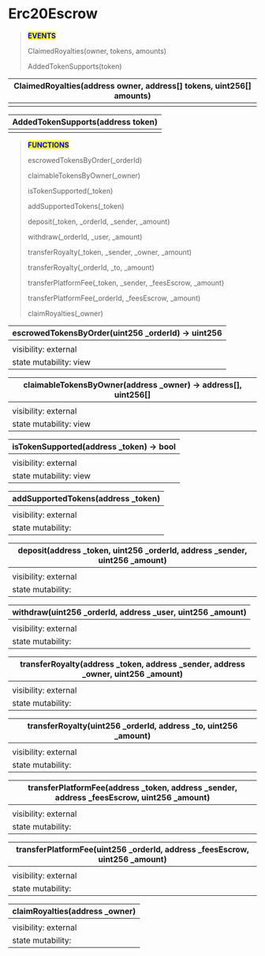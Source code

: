# Erc20Escrow

> <mark style="color:blue;">**EVENTS**</mark>
>
> ClaimedRoyalties(owner, tokens, amounts)
>
> AddedTokenSupports(token)

| ClaimedRoyalties(address owner, address\[] tokens, uint256\[] amounts) |
| ---------------------------------------------------------------------- |
|                                                                        |

| AddedTokenSupports(address token) |
| --------------------------------- |
|                                   |

> <mark style="color:blue;">**FUNCTIONS**</mark>
>
> escrowedTokensByOrder(\_orderId)
>
> claimableTokensByOwner(\_owner)
>
> isTokenSupported(\_token)
>
> addSupportedTokens(\_token)
>
> deposit(\_token, \_orderId, \_sender, \_amount)
>
> withdraw(\_orderId, \_user, \_amount)
>
> transferRoyalty(\_token, \_sender, \_owner, \_amount)
>
> transferRoyalty(\_orderId, \_to, \_amount)
>
> transferPlatformFee(\_token, \_sender, \_feesEscrow, \_amount)
>
> transferPlatformFee(\_orderId, \_feesEscrow, \_amount)
>
> claimRoyalties(\_owner)

| escrowedTokensByOrder(uint256 \_orderId) -> uint256 |
| --------------------------------------------------- |
|                                                     |
| visibility: external                                |
| state mutability: view                              |

| claimableTokensByOwner(address \_owner) -> address\[], uint256\[] |
| ----------------------------------------------------------------- |
|                                                                   |
| visibility: external                                              |
| state mutability: view                                            |

| isTokenSupported(address \_token) -> bool |
| ----------------------------------------- |
|                                           |
| visibility: external                      |
| state mutability: view                    |

| addSupportedTokens(address \_token) |
| ----------------------------------- |
|                                     |
| visibility: external                |
| state mutability:                   |

| deposit(address \_token, uint256 \_orderId, address \_sender, uint256 \_amount) |
| ------------------------------------------------------------------------------- |
|                                                                                 |
| visibility: external                                                            |
| state mutability:                                                               |

| withdraw(uint256 \_orderId, address \_user, uint256 \_amount) |
| ------------------------------------------------------------- |
|                                                               |
| visibility: external                                          |
| state mutability:                                             |

| transferRoyalty(address \_token, address \_sender, address \_owner, uint256 \_amount) |
| ------------------------------------------------------------------------------------- |
|                                                                                       |
| visibility: external                                                                  |
| state mutability:                                                                     |

| transferRoyalty(uint256 \_orderId, address \_to, uint256 \_amount) |
| ------------------------------------------------------------------ |
|                                                                    |
| visibility: external                                               |
| state mutability:                                                  |

| transferPlatformFee(address \_token, address \_sender, address \_feesEscrow, uint256 \_amount) |
| ---------------------------------------------------------------------------------------------- |
|                                                                                                |
| visibility: external                                                                           |
| state mutability:                                                                              |

| transferPlatformFee(uint256 \_orderId, address \_feesEscrow, uint256 \_amount) |
| ------------------------------------------------------------------------------ |
|                                                                                |
| visibility: external                                                           |
| state mutability:                                                              |

| claimRoyalties(address \_owner) |
| ------------------------------- |
|                                 |
| visibility: external            |
| state mutability:               |

